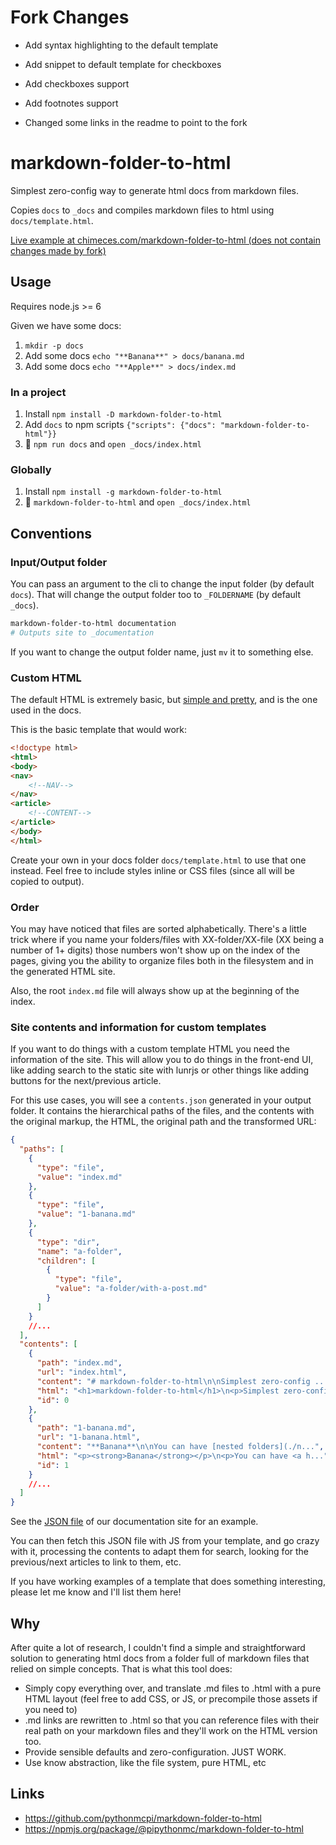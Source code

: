 # Fork Changes

- Add syntax highlighting to the default template
- Add snippet to default template for checkboxes
- Add checkboxes support
- Add footnotes support

- Changed some links in the readme to point to the fork

# markdown-folder-to-html

Simplest zero-config way to generate html docs from markdown files.

Copies `docs` to `_docs` and compiles markdown files to html using
`docs/template.html`.

[Live example at chimeces.com/markdown-folder-to-html (does not contain changes made by fork)](http://chimeces.com/markdown-folder-to-html/)

## Usage

Requires node.js >= 6

Given we have some docs:

1. `mkdir -p docs`
2. Add some docs `echo "**Banana**" > docs/banana.md`
3. Add some docs `echo "**Apple**" > docs/index.md`

### In a project

1. Install `npm install -D markdown-folder-to-html`
2. Add `docs` to npm scripts `{"scripts": {"docs": "markdown-folder-to-html"}}`
3. 🎉 `npm run docs` and `open _docs/index.html`

### Globally

1. Install `npm install -g markdown-folder-to-html`
2. 🎉 `markdown-folder-to-html` and `open _docs/index.html`

## Conventions

### Input/Output folder

You can pass an argument to the cli to change the input folder (by default
`docs`). That will change the output folder too to `_FOLDERNAME` (by default
`_docs`).

```bash
markdown-folder-to-html documentation
# Outputs site to _documentation
```

If you want to change the output folder name, just `mv` it to something else.

### Custom HTML

The default HTML is extremely basic, but
[simple and pretty](https://github.com/pythonmcpi/markdown-folder-to-html/blob/master/docs/template.html),
and is the one used in the docs.

This is the basic template that would work:

```html
<!doctype html>
<html>
<body>
<nav>
	<!--NAV-->
</nav>
<article>
	<!--CONTENT-->
</article>
</body>
</html>
```

Create your own in your docs folder `docs/template.html` to use that one
instead. Feel free to include styles inline or CSS files (since all will be
copied to output).

### Order

You may have noticed that files are sorted alphabetically. There's a little
trick where if you name your folders/files with XX-folder/XX-file (XX being a
number of 1+ digits) those numbers won't show up on the index of the pages,
giving you the ability to organize files both in the filesystem and in the
generated HTML site.

Also, the root `index.md` file will always show up at the beginning of the
index.

### Site contents and information for custom templates

If you want to do things with a custom template HTML you need the information of
the site. This will allow you to do things in the front-end UI, like adding
search to the static site with lunrjs or other things like adding buttons for
the next/previous article.

For this use cases, you will see a `contents.json` generated in your output
folder. It contains the hierarchical paths of the files, and the contents with
the original markup, the HTML, the original path and the transformed URL:

```json
{
  "paths": [
    {
      "type": "file",
      "value": "index.md"
    },
    {
      "type": "file",
      "value": "1-banana.md"
    },
    {
      "type": "dir",
      "name": "a-folder",
      "children": [
        {
          "type": "file",
          "value": "a-folder/with-a-post.md"
        }
      ]
    }
    //...
  ],
  "contents": [
    {
      "path": "index.md",
      "url": "index.html",
      "content": "# markdown-folder-to-html\n\nSimplest zero-config ...",
      "html": "<h1>markdown-folder-to-html</h1>\n<p>Simplest zero-config ...",
      "id": 0
    },
    {
      "path": "1-banana.md",
      "url": "1-banana.html",
      "content": "**Banana**\n\nYou can have [nested folders](./n...",
      "html": "<p><strong>Banana</strong></p>\n<p>You can have <a h...",
      "id": 1
    }
    //...
  ]
}
```

See the [JSON file](https://chimeces.com/markdown-folder-to-html/contents.json)
of our documentation site for an example.

You can then fetch this JSON file with JS from your template, and go crazy with
it, processing the contents to adapt them for search, looking for the
previous/next articles to link to them, etc.

If you have working examples of a template that does something interesting,
please let me know and I'll list them here!

## Why

After quite a lot of research, I couldn't find a simple and straightforward
solution to generating html docs from a folder full of markdown files that
relied on simple concepts. That is what this tool does:

- Simply copy everything over, and translate .md files to .html with a pure HTML
  layout (feel free to add CSS, or JS, or precompile those assets if you need
  to)
- .md links are rewritten to .html so that you can reference files with their
  real path on your markdown files and they'll work on the HTML version too.
- Provide sensible defaults and zero-configuration. JUST WORK.
- Use know abstraction, like the file system, pure HTML, etc

## Links

- https://github.com/pythonmcpi/markdown-folder-to-html
- https://npmjs.org/package/@pipythonmc/markdown-folder-to-html
